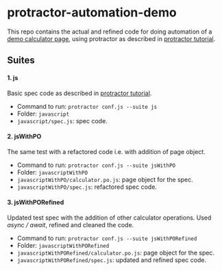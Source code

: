 protractor-automation-demo
=======

This repo contains the actual and refined code for doing automation of a 
[demo calculator page](http://juliemr.github.io/protractor-demo/), 
using protractor as described in 
[protractor tutorial](https://www.protractortest.org/#/tutorial).

## Suites

#### 1. js

Basic spec code as described in 
[protractor tutorial](https://www.protractortest.org/#/tutorial).

- Command to run: `protractor conf.js --suite js`
- Folder: `javascript`
- `javascript/spec.js`: spec code.

#### 2. jsWithPO

The same test with a refactored code i.e. with addition of page object.

- Command to run: `protractor conf.js --suite jsWithPO`
- Folder: `javascriptWithPO`
- `javascriptWithPO/calculator.po.js`: page object for the spec.
- `javascriptWithPO/spec.js`: refactored spec code.

#### 3. jsWithPORefined

Updated test spec with the addition of other calculator operations. 
Used *async / await*, refined and cleaned the code.   

- Command to run: `protractor conf.js --suite jsWithPORefined`
- Folder: `javascriptWithPORefined`
- `javascriptWithPORefined/calculator.po.js`: page object for the spec.
- `javascriptWithPORefined/spec.js`: updated and refined spec code.
